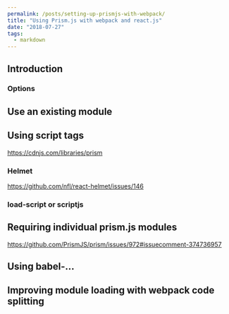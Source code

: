 ```yaml
---
permalink: /posts/setting-up-prismjs-with-webpack/
title: "Using Prism.js with webpack and react.js"
date: "2018-07-27"
tags: 
  - markdown
---
```


## Introduction 


### Options

## Use an existing module

## Using script tags
https://cdnjs.com/libraries/prism

### Helmet
https://github.com/nfl/react-helmet/issues/146

### load-script or scriptjs

## Requiring individual prism.js modules
https://github.com/PrismJS/prism/issues/972#issuecomment-374736957

## Using babel-... 

## Improving module loading with webpack code splitting 
